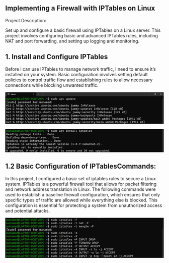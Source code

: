 ## Implementing a Firewall with IPTables on Linux

Project Description:

Set up and configure a basic firewall using IPTables on a Linux server. This project involves configuring basic and advanced IPTables rules, including NAT and port forwarding, and setting up logging and monitoring.

## 1. Install and Configure IPTables
   
Before I can use IPTables to manage network traffic, I need to ensure it’s installed on your system. Basic configuration involves setting default policies to control traffic flow and establishing rules to allow necessary connections while blocking unwanted traffic.

![pic_1](screenshots/Picture1.png)

![pic_2](screenshots/Picture2.png)

## 1.2 Basic Configuration of IPTablesCommands:
In this project, I configured a basic set of iptables rules to secure a Linux system. IPTables is a powerful firewall tool that allows for packet filtering and network address translation in Linux. The following commands were used to establish a baseline firewall configuration, which ensures that only specific types of traffic are allowed while everything else is blocked. This configuration is essential for protecting a system from unauthorized access and potential attacks.

![pic_3](screenshots/Picture3.png)

